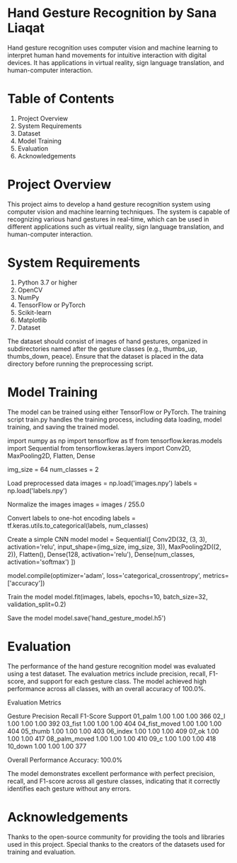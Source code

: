 # Hand Gesture Recognition by Sana Liaqat
Hand gesture recognition uses computer vision and machine learning to interpret human hand movements for intuitive interaction with digital devices. It has applications in virtual reality, sign language translation, and human-computer interaction.

# Table of Contents
1. Project Overview
2. System Requirements
3. Dataset
4. Model Training
5. Evaluation
6. Acknowledgements

# Project Overview
This project aims to develop a hand gesture recognition system using computer vision and machine learning techniques. The system is capable of recognizing various hand gestures in real-time, which can be used in different applications such as virtual reality, sign language translation, and human-computer interaction.

# System Requirements
1. Python 3.7 or higher
2. OpenCV
3. NumPy
4. TensorFlow or PyTorch
5. Scikit-learn
6. Matplotlib
7. Dataset
   
The dataset should consist of images of hand gestures, organized in subdirectories named after the gesture classes (e.g., thumbs_up, thumbs_down, peace). Ensure that the dataset is placed in the data directory before running the preprocessing script.

# Model Training
The model can be trained using either TensorFlow or PyTorch. The training script train.py handles the training process, including data loading, model training, and saving the trained model.

import numpy as np import tensorflow as tf from tensorflow.keras.models import Sequential from tensorflow.keras.layers import Conv2D, MaxPooling2D, Flatten, Dense

img_size = 64 num_classes = 2

Load preprocessed data
images = np.load('images.npy') labels = np.load('labels.npy')

Normalize the images
images = images / 255.0

Convert labels to one-hot encoding
labels = tf.keras.utils.to_categorical(labels, num_classes)

Create a simple CNN model
model = Sequential([ Conv2D(32, (3, 3), activation='relu', input_shape=(img_size, img_size, 3)), MaxPooling2D((2, 2)), Flatten(), Dense(128, activation='relu'), Dense(num_classes, activation='softmax') ])

model.compile(optimizer='adam', loss='categorical_crossentropy', metrics=['accuracy'])

Train the model
model.fit(images, labels, epochs=10, batch_size=32, validation_split=0.2)

Save the model
model.save('hand_gesture_model.h5')

# Evaluation

The performance of the hand gesture recognition model was evaluated using a test dataset. The evaluation metrics include precision, recall, F1-score, and support for each gesture class. The model achieved high performance across all classes, with an overall accuracy of 100.0%.

Evaluation Metrics

Gesture	Precision	Recall	F1-Score	Support
01_palm	1.00	1.00	1.00	366
02_l	1.00	1.00	1.00	392
03_fist	1.00	1.00	1.00	404
04_fist_moved	1.00	1.00	1.00	404
05_thumb	1.00	1.00	1.00	403
06_index	1.00	1.00	1.00	409
07_ok	1.00	1.00	1.00	417
08_palm_moved	1.00	1.00	1.00	410
09_c	1.00	1.00	1.00	418
10_down	1.00	1.00	1.00	377

Overall Performance
Accuracy: 100.0%

The model demonstrates excellent performance with perfect precision, recall, and F1-score across all gesture classes, indicating that it correctly identifies each gesture without any errors.

# Acknowledgements
Thanks to the open-source community for providing the tools and libraries used in this project. Special thanks to the creators of the datasets used for training and evaluation.
